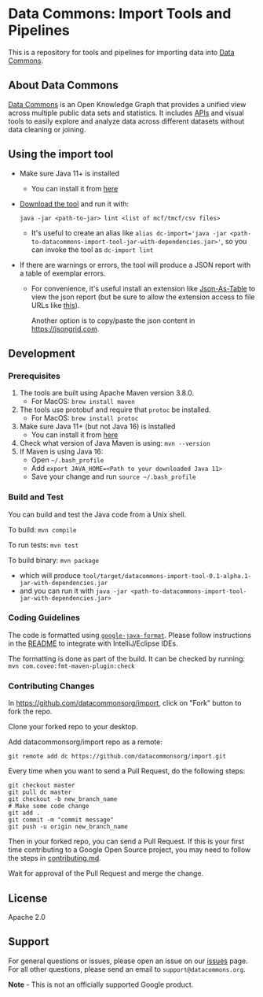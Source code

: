# Data Commons: Import Tools and Pipelines

This is a repository for tools and pipelines for importing data into [Data
Commons](https://datacommons.org).

## About Data Commons

[Data Commons](https://datacommons.org/) is an Open Knowledge Graph that
provides a unified view across multiple public data sets and statistics. It
includes [APIs](https://docs.datacommons.org/api/) and visual tools to easily
explore and analyze data across different datasets without data cleaning or
joining.

## Using the import tool

- Make sure Java 11+ is installed 
  - You can install it from [here](https://www.oracle.com/java/technologies/javase-downloads.html#javasejdk)

- [Download the tool](https://github.com/datacommonsorg/import/releases) and run it with:

  ```
  java -jar <path-to-jar> lint <list of mcf/tmcf/csv files>
  ```

  - It's useful to create an alias like ```alias dc-import='java -jar
    <path-to-datacommons-import-tool-jar-with-dependencies.jar>'```, so you
    can invoke the tool as ```dc-import lint```

- If there are warnings or errors, the tool will produce a JSON report with a
  table of exemplar errors.

  - For convenience, it's useful install an extension like
    [Json-As-Table](https://chrome.google.com/webstore/detail/json-as-table-viewer/khclkgjdjddedohnomokbhinlmpclick?hl=en-US)
    to view the json report (but be sure to allow the extension access to file URLs like
    [this](https://user-images.githubusercontent.com/4375037/129290496-ed8eb0a3-b5e2-4de6-bdf2-449814df8fcf.png)).

    Another option is to copy/paste the json content in https://jsongrid.com.

## Development

### Prerequisites
1. The tools are built using Apache Maven version 3.8.0.
    - For MacOS: ```brew install maven```
2. The tools use protobuf and require that `protoc` be installed.
    - For MacOS: ```brew install protoc```
3. Make sure Java 11+ (but not Java 16) is installed
   - You can install it from [here](https://www.oracle.com/java/technologies/javase-downloads.html#javasejdk)
4. Check what version of Java Maven is using: ```mvn --version```
5. If Maven is using Java 16:
    - Open ```~/.bash_profile```
    - Add ```export JAVA_HOME=<Path to your downloaded Java 11>```
    - Save your change and run ```source ~/.bash_profile```

### Build and Test

You can build and test the Java code from a Unix shell.

To build: ```mvn compile```

To run tests: ```mvn test```

To build binary: ```mvn package```
- which will produce  ```tool/target/datacommons-import-tool-0.1-alpha.1-jar-with-dependencies.jar```
- and you can run it with ```java -jar <path-to-datacommons-import-tool-jar-with-dependencies.jar>```

### Coding Guidelines

The code is formatted using
[`google-java-format`](https://github.com/google/google-java-format). Please
follow instructions in the
[README](https://github.com/google/google-java-format/blob/master/README.md)
to integrate with IntelliJ/Eclipse IDEs.

The formatting is done as part of the build. It can be checked by running:
```mvn com.coveo:fmt-maven-plugin:check```

### Contributing Changes

In https://github.com/datacommonsorg/import, click on "Fork" button to fork the
repo.

Clone your forked repo to your desktop.

Add datacommonsorg/import repo as a remote:

```shell
git remote add dc https://github.com/datacommonsorg/import.git
```

Every time when you want to send a Pull Request, do the following steps:

```shell
git checkout master
git pull dc master
git checkout -b new_branch_name
# Make some code change
git add .
git commit -m "commit message"
git push -u origin new_branch_name
```

Then in your forked repo, you can send a Pull Request. If this is your first
time contributing to a Google Open Source project, you may need to follow the
steps in [contributing.md](contributing.md).

Wait for approval of the Pull Request and merge the change.

## License

Apache 2.0

## Support

For general questions or issues, please open an issue on our
[issues](https://github.com/datacommonsorg/import/issues) page. For all other
questions, please send an email to `support@datacommons.org`.

**Note** - This is not an officially supported Google product.

